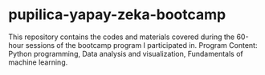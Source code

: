 # pupilica-yapay-zeka-bootcamp
This repository contains the codes and materials covered during the 60-hour sessions of the bootcamp program I participated in. Program Content: Python programming, Data analysis and visualization, Fundamentals of machine learning.
